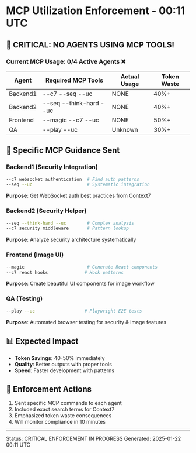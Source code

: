 # MCP Utilization Enforcement - 00:11 UTC

## 🚨 CRITICAL: NO AGENTS USING MCP TOOLS!

### Current MCP Usage: 0/4 Active Agents ❌

| Agent | Required MCP Tools | Actual Usage | Token Waste |
|-------|-------------------|--------------|-------------|
| Backend1 | --c7 --seq --uc | NONE | 40%+ |
| Backend2 | --seq --think-hard --uc | NONE | 40%+ |
| Frontend | --magic --c7 --uc | NONE | 50%+ |
| QA | --play --uc | Unknown | 30%+ |

## 🎯 Specific MCP Guidance Sent

### Backend1 (Security Integration)
```bash
--c7 websocket authentication  # Find auth patterns
--seq --uc                     # Systematic integration
```
**Purpose**: Get WebSocket auth best practices from Context7

### Backend2 (Security Helper)
```bash
--seq --think-hard --uc        # Complex analysis
--c7 security middleware       # Pattern lookup
```
**Purpose**: Analyze security architecture systematically

### Frontend (Image UI)
```bash
--magic                        # Generate React components
--c7 react hooks              # Hook patterns
```
**Purpose**: Create beautiful UI components for image workflow

### QA (Testing)
```bash
--play --uc                   # Playwright E2E tests
```
**Purpose**: Automated browser testing for security & image features

## 📊 Expected Impact
- **Token Savings**: 40-50% immediately
- **Quality**: Better outputs with proper tools
- **Speed**: Faster development with patterns

## 🔴 Enforcement Actions
1. Sent specific MCP commands to each agent
2. Included exact search terms for Context7
3. Emphasized token waste consequences
4. Will monitor compliance in 10 minutes

---
Status: CRITICAL ENFORCEMENT IN PROGRESS
Generated: 2025-01-22 00:11 UTC
